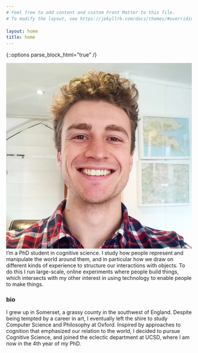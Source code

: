 ```yaml
---
# Feel free to add content and custom Front Matter to this file.
# To modify the layout, see https://jekyllrb.com/docs/themes/#overriding-theme-defaults

layout: home
title: home
---
```


{::options parse_block_html="true" /}

<div class="row pb-3 align-items-center">

<div class="col-sm-4">
<img src="/assets/img/photos/wills_head.jpg" id="headshot">
</div>

<div class="col mt-auto mb-auto pl-0">
I’m a PhD student in cognitive science. I study how people represent and manipulate the world around them, and in particular how we draw on different kinds of experience to structure our interactions with objects. To do this I run large-scale, online experiments where people build things, which intersects with my other interest in using technology to enable people to make things.
</div>
</div>

<!-- ### research
How do perception, action, and communication constrain each other to support abstract reasoning?
Using physical construction as a case study, I have explored [how we learn to make things](https://github.com/cogtoolslab/block_construction), [how collaborators end up sharing words for things](https://github.com/cogtoolslab/compositional-abstractions), and am currently investigating whether making changes how we see the world.
I'm inspired by theories of cognition that emphasize the continuity between our minds, bodies, and environments, and see my work as building on these ideas using computational models and large-scale online experiments. -->


### bio

I grew up in Somerset, a grassy county in the southwest of England.
Despite being tempted by a career in art, I eventually left the shire to study Computer Science and Philosophy at Oxford.
Inspired by approaches to cognition that emphasized our relation to the world, I decided to pursue Cognitive Science, and joined the eclectic department at UCSD, where I am now in the 4th year of my PhD.
